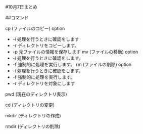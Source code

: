 #10月7日まとめ

##コマンド

cp (ファイルのコピー)
   option 
   + -i 処理を行うときに確認をします
   + -r ディレクトリをコピーします。
   + -p 元ファイルの情報を保存します
mv (ファイルの移動)
   option
   + -i 処理を行うときに確認をします。
   + -f 強制的に処理を実行します。
rm (ファイルの削除)
   option
   + -i 処理を行うときに確認をします。
   + -f 強制的に処理を実行します。
   + -r ディレクトリを対象にします

pwd (現在のディレクトリ表示)

cd  (ディレクトリの変更)

mkdir (ディレクトリの作成)

rmdir (ディレクトリの削除)



　


